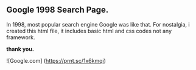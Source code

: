 ## Google 1998 Search Page.

In 1998, most popular search engine Google was like that. For nostalgia, i created this html file, it includes basic html and css codes not any framework.

**thank you.**

![Google.com] (https://prnt.sc/1x6kmqi)